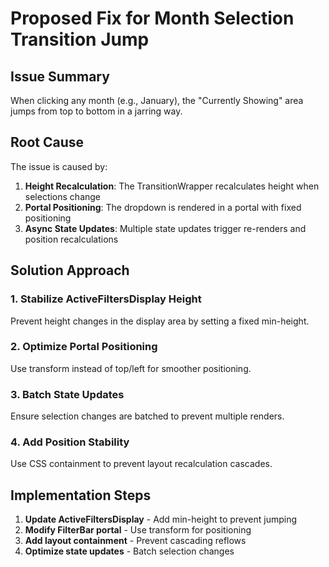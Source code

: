 # Proposed Fix for Month Selection Transition Jump

## Issue Summary
When clicking any month (e.g., January), the "Currently Showing" area jumps from top to bottom in a jarring way.

## Root Cause
The issue is caused by:
1. **Height Recalculation**: The TransitionWrapper recalculates height when selections change
2. **Portal Positioning**: The dropdown is rendered in a portal with fixed positioning
3. **Async State Updates**: Multiple state updates trigger re-renders and position recalculations

## Solution Approach

### 1. Stabilize ActiveFiltersDisplay Height
Prevent height changes in the display area by setting a fixed min-height.

### 2. Optimize Portal Positioning
Use transform instead of top/left for smoother positioning.

### 3. Batch State Updates
Ensure selection changes are batched to prevent multiple renders.

### 4. Add Position Stability
Use CSS containment to prevent layout recalculation cascades.

## Implementation Steps

1. **Update ActiveFiltersDisplay** - Add min-height to prevent jumping
2. **Modify FilterBar portal** - Use transform for positioning
3. **Add layout containment** - Prevent cascading reflows
4. **Optimize state updates** - Batch selection changes